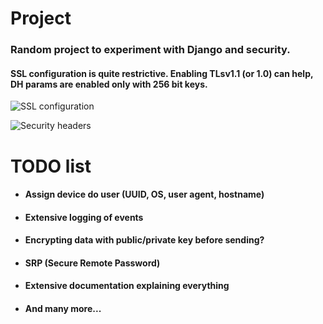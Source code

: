 # Project

### Random project to experiment with Django and security.  

#### SSL configuration is quite restrictive. Enabling TLsv1.1 (or 1.0) can help, DH params are enabled only with 256 bit keys.

![SSL configuration](https://s3.eu-central-1.amazonaws.com/manager-static/manual_upload/f1b7eb93-194a-4e18-b103-a10e469285fb.png)

![Security headers](https://s3.eu-central-1.amazonaws.com/manager-static/manual_upload/d055d38b-aab2-4d17-ba94-bd9c1c409787.png)


# TODO list
- #### Assign device do user (UUID, OS, user agent, hostname)
- #### Extensive logging of events
- #### Encrypting data with public/private key before sending?
- #### SRP (Secure Remote Password)
- #### Extensive documentation explaining everything
- #### And many more...
